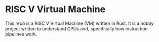 # RISC V Virtual Machine

This repo is a RISC V Virtual Machine (VM) written in Rust. It is a hobby project written to understand CPUs and, specifically
how instruction pipelines work.